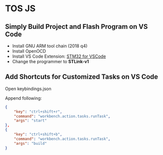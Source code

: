 # TOS JS

## Simply Build Project and Flash Program on VS Code

- Install GNU ARM tool chain (2018 q4)
- Install OpenOCD
- Install VS Code Extension: [STM32 for VSCode](https://marketplace.visualstudio.com/items?itemName=bmd.stm32-for-vscode)
- Change the programmer to __STLink-v1__

## Add Shortcuts for Customized Tasks on VS Code

Open keybindings.json

Append following:

```json
{
    "key": "ctrl+shift+r",
    "command": "workbench.action.tasks.runTask",
    "args": "start"
},
{
    "key": "ctrl+shift+b",
    "command": "workbench.action.tasks.runTask",
    "args": "build"
}
```